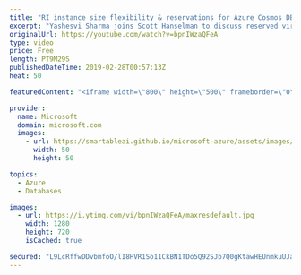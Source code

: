 ```yaml
---
title: "RI instance size flexibility & reservations for Azure Cosmos DB, SQL DB, and SUSE | Azure Friday"
excerpt: "Yashesvi Sharma joins Scott Hanselman to discuss reserved virtual machine instances and how the reservation you buy can apply to other virtual machines (VMs) sizes in the same size series group. This ensures that you maximize your discounts and make reservation management easier. Also, you can now save"
originalUrl: https://youtube.com/watch?v=bpnIWzaQFeA
type: video
price: Free
length: PT9M29S
publishedDateTime: 2019-02-28T00:57:13Z
heat: 50

featuredContent: "<iframe width=\"800\" height=\"500\" frameborder=\"0\" src=\"https://www.youtube.com/embed/bpnIWzaQFeA\" allow=\"accelerometer; autoplay; encrypted-media; gyroscope; picture-in-picture\" allowfullscreen></iframe>"

provider:
  name: Microsoft
  domain: microsoft.com
  images:
    - url: https://smartableai.github.io/microsoft-azure/assets/images/organizations/microsoft.com-50x50.jpg
      width: 50
      height: 50

topics:
  - Azure
  - Databases

images:
  - url: https://i.ytimg.com/vi/bpnIWzaQFeA/maxresdefault.jpg
    width: 1280
    height: 720
    isCached: true

secured: "L9LcRffwDDvbmfoO/lI8HVR1So11CkBN1TDo5Q92SJb7Q0gKtawHEUnmkuUJaf7PUuKQElJewB9TVOZNEV+8kQbUMQy5hBJkDSyRF2OEah1Ake0g7LsAfIraqwfdSF4IKKb0pwR4f8TYPY/DrsBdb+TYVtjieHR+o1UkmjMz3ATz/v12Lg0p66IbpN9Cl06XH3DlDSxV3tERk614qSy0ZM4X0uL1TzqHoE0mJQm9uUWHACHYp1/RCtS8spNf6rb+6ubMJspnw6OEJTLf+DIouJ2YCWQQsVPAXYrtlNb9yD8rtviMEG47yfRuhfgfqRgf9BqlHSoj8iqr1M3VCWkqwxxhUT9YAY8wW87jIgYFZkLdkZL226Ry0RcPCANCN/wRN1Ebwex2OD/Op6eGFcormzXqSNm8H1fnzyWiGLdtUdM=;M+NtSMx+uXHdOs8C0faizQ=="
---
```


